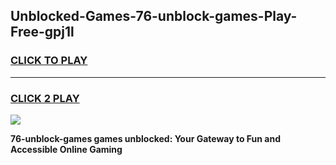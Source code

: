 
## Unblocked-Games-76-unblock-games-Play-Free-gpj1l
<h3>
<a href="https://premium76.site?title=76-unblock-games&ref=23A">CLICK TO PLAY</a></h3>
<hr>

<h3>
<a href="https://premium76.site?title=76-unblock-games&ref=23A">CLICK 2 PLAY</a>
  
</h3>

<a href="https://premium76.site?title=76-unblock-games&ref=23A"><img src="https://clearcache.store/games.png"></a>


**76-unblock-games games unblocked: Your Gateway to Fun and Accessible Online Gaming**
